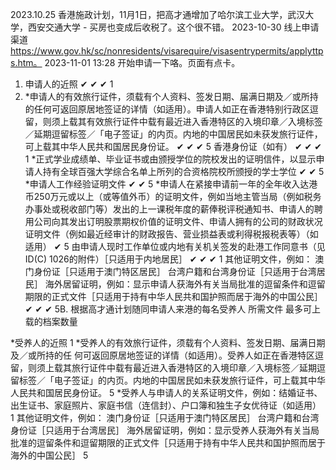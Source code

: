 2023.10.25 香港施政计划，11月1日，把高才通增加了哈尔滨工业大学，武汉大学，西安交通大学
	- 买房也变成后收税了。这个很不错。
2023-10-30 线上申请渠道 https://www.gov.hk/sc/nonresidents/visarequire/visasentrypermits/applyttps.htm。 
2023-11-01 13:28 开始申请一下咯。页面有点卡。


1. 申请人的近照
✔	✔	✔	1
2. *申请人的有效旅行证件，须载有个人资料、签发日期、届满日期及／或所持的任何可返回原居地签证的详情（如适用）。申请人如正在香港特别行政区逗留，则须上载其有效旅行证件中载有最近进入香港特区的入境印章／入境标签／延期逗留标签／「电子签证」的内页。内地的中国居民如未获发旅行证件，可上载其中华人民共和国居民身份证。
✔	✔	✔	5
香港身份证（如有）
✔	✔	✔	1
*正式学业成绩单、毕业证书或由颁授学位的院校发出的证明信件，以显示申请人持有全球百强大学综合名单上所列的合资格院校所颁授的学士学位
 	✔	✔	5
*申请人工作经验证明文件
✔	✔	 	5
*申请人在紧接申请前一年的全年收入达港币250万元或以上（或等值外币）的证明文件，例如当地主管当局（例如税务办事处或税收部门等）发出的上一课税年度的薪俸税评税通知书、申请人的聘用公司向其发出订明股票期权价值的证明文件、申请人拥有的公司的财政状况证明文件（例如最近经审计的财政报告、营业损益表或利得税报税表等）（如适用）
✔	 	 	5
由申请人现时工作单位或内地有关机关签发的赴港工作同意书（见ID(C) 1026的附件）［只适用于内地居民］
✔	✔	✔	1
其他证明文件，例如：
澳门身份证［只适用于澳门特区居民］
台湾户籍和台湾身份证［只适用于台湾居民］
海外居留证明，例如：显示申请人获海外有关当局批准的逗留条件和逗留期限的正式文件［只适用于持有中华人民共和国护照而居于海外的中国公民］
✔	✔	✔	5B. 根据高才通计划随同申请人来港的每名受养人
所需文件	最多可上载的档案数量


*受养人的近照
1
*受养人的有效旅行证件，须载有个人资料、签发日期、届满日期及／或所持的任 何可返回原居地签证的详情（如适用）。受养人如正在香港特区逗留，则须上载其旅行证件中载有最近进入香港特区的入境印章／入境标签／延期逗留标签／「电子签证」的内页。内地的中国居民如未获发旅行证件，可上载其中华人民共和国居民身份证。
5
*受养人与申请人的关系证明文件，例如：结婚证书、出生证书、家庭照片、家庭书信（连信封）、户口簿和独生子女优待证（如适用）
1
其他证明文件，例如：
澳门身份证［只适用于澳门特区居民］
台湾户籍和台湾身份证［只适用于台湾居民］
海外居留证明，例如：显示受养人获海外有关当局批准的逗留条件和逗留期限的正式文件［只适用于持有中华人民共和国护照而居于海外的中国公民］
5



